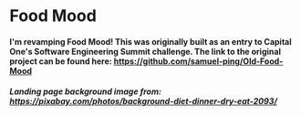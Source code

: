 # Food Mood

#### I'm revamping Food Mood! This was originally built as an entry to Capital One's Software Engineering Summit challenge. The link to the original project can be found here: https://github.com/samuel-ping/Old-Food-Mood

##### Landing page background image from: https://pixabay.com/photos/background-diet-dinner-dry-eat-2093/
